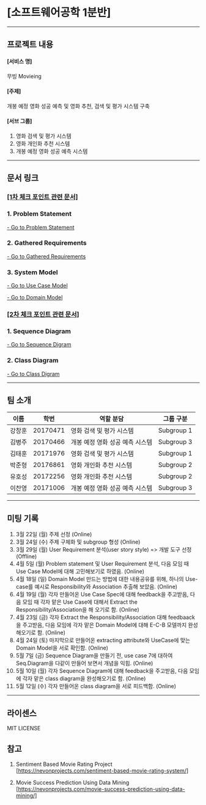 # [소프트웨어공학 1분반]
---

## 프로젝트 내용


#### [서비스 명]

무빙 Movieing

#### [주제]

 개봉 예정 영화 성공 예측 및 영화 추천, 검색 및 평가 시스템 구축


#### [서브 그룹]

 1. 영화 검색 및 평가 시스템
 2. 영화 개인화 추천 시스템
 3. 개봉 예정 영화 성공 예측 시스템

---
## 문서 링크
### <a href="https://github.com/wnsgud0428/MovieProject/tree/main/Documents/1st_checkpoint">[1차 체크 포인트 관련 문서]</a>
### 1. Problem Statement
 
<a href="https://github.com/wnsgud0428/MovieProject/blob/main/Documents/1st_checkpoint/problemstatement.pdf">- Go to Problem Statement</a>
### 2. Gathered Requirements

<a href="https://github.com/wnsgud0428/MovieProject/blob/main/Documents/1st_checkpoint/requirement.pdf">- Go to Gathered Requirements</a>

### 3. System Model

<a href="https://github.com/wnsgud0428/MovieProject/tree/main/Documents/1st_checkpoint/Usecase">- Go to Use Case Model</a>

<a href="https://github.com/wnsgud0428/MovieProject/tree/main/Documents/1st_checkpoint/DomainModel">- Go to Domain Model</a>

### <a href="https://github.com/wnsgud0428/MovieProject/tree/main/Documents/2nd_checkpoint">[2차 체크 포인트 관련 문서]</a>

### 1. Sequence Diagram

<a href="https://github.com/wnsgud0428/MovieProject/tree/main/Documents/2nd_checkpoint/SequenceDiagram">- Go to Sequence Digram</a>
         
### 2. Class Diagram

<a href="https://github.com/wnsgud0428/MovieProject/tree/main/Documents/2nd_checkpoint/ClassDiagram">- Go to Class Digram</a>

---
## 팀 소개  

|   이름  |  학번 |  역할 분담 | 그룹 구분 |
|---------|------|------------|---------------|
|  강창훈 | 20170471|영화 검색 및 평가 시스템|Subgroup 1
|  김병주 | 20170466|개봉 예정 영화 성공 예측 시스템|Subgroup 3
|  김태훈 | 20171976|영화 검색 및 평가 시스템|Subgroup 1
|  박준형 | 20176861|영화 개인화 추천 시스템|Subgroup 2
|  유호성 | 20172256|영화 개인화 추천 시스템|Subgroup 2
|  이찬영 | 20171006|개봉 예정 영화 성공 예측 시스템|Subgroup 3


---
## 미팅 기록

1. 3월 22일 (월) 주제 선정 (Online)
2. 3월 24일 (수) 주제 구체화 및 subgroup 형성 (Online) 
3. 3월 29일 (월) User Requirement 분석(user story style) => 개발 도구 선정 (Offline)
4. 4월 5일  (월) Problem statement 및 User Requirement 분석, 다음 모임 때 Use Case Model에 대해 고민해보기로 하였음. (Online)
5. 4월 18일 (일) Domain Model 만드는 방법에 대한 내용공유를 위해, 하나의 Use-case를 예시로 Responsibility와 Association 추출해 보았음. (Online)
6. 4월 19일 (월) 각자 만들어온 Use Case Spec에 대해 feedback을 주고받음, 다음 모임 때 각자 맡은 Use Case에 대해서 Extract the Responsibility/Association을 해 오기로 함. (Online)
7. 4월 23일 (금) 각자 Extract the Responsibility/Association 대해 feedbaack을 주고받음, 다음 모임에 각자 맡은 Domain Model에 대해 E-C-B 모델까지 완성해오기로 함. (Online) 
8. 4월 24일 (토) 마지막으로 만들어온 extracting attribute와 UseCase에 맞는 Domain Model을 서로 확인함. (Online) 
9. 5월 7일  (금) Sequence Diagram을 만들기 전, use case 7에 대하여 Seq.Diagram을 다같이 만들어 보면서 개념을 익힘. (Online)
10. 5월 10일 (월) 각자 Sequence Diagram에 대해 feedback을 주고받음, 다음 모임에 각자 맡은 class diagram을 완성해오기로 함. (Online)
11. 5월 12일 (수) 각자 만들어온 class diagram을 서로 피드백함. (Online)


---
## 라이센스

MIT LICENSE

## 참고

1. Sentiment Based Movie Rating Project 
[https://nevonprojects.com/sentiment-based-movie-rating-system/]
  
2. Movie Success Prediction Using Data Mining 
[https://nevonprojects.com/movie-success-prediction-using-data-mining/]

